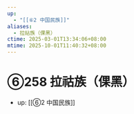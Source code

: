 ```yaml
---
up:
  - "[[⑥2 中国民族]]"
aliases:
  - 拉祜族（倮黑）
ctime: 2025-03-01T13:34:06+08:00
mtime: 2025-10-01T11:40:32+08:00
---
```


# ⑥258 拉祜族（倮黑）

- up: [[⑥2 中国民族]]
